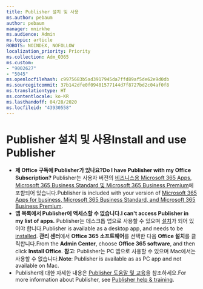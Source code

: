 ```yaml
---
title: Publisher 설치 및 사용
ms.author: pebaum
author: pebaum
manager: mnirkhe
ms.audience: Admin
ms.topic: article
ROBOTS: NOINDEX, NOFOLLOW
localization_priority: Priority
ms.collection: Adm_O365
ms.custom:
- "9002627"
- "5045"
ms.openlocfilehash: c9975683b5ad3917945da7ffd89af5de62e9d0db
ms.sourcegitcommit: 37b142dfe0f09401577144d7f8727bd2c04af0f8
ms.translationtype: HT
ms.contentlocale: ko-KR
ms.lasthandoff: 04/28/2020
ms.locfileid: "43930558"
---
```

# <a name="install-and-use-publisher"></a><span data-ttu-id="8bfe8-102">Publisher 설치 및 사용</span><span class="sxs-lookup"><span data-stu-id="8bfe8-102">Install and use Publisher</span></span>

- <span data-ttu-id="8bfe8-103">**제 Office 구독에 Publisher가 있나요?**</span><span class="sxs-lookup"><span data-stu-id="8bfe8-103">**Do I have Publisher with my Office Subscription?**</span></span> <span data-ttu-id="8bfe8-104">Publisher는 사용자 버전의 [비즈니스용 Microsoft 365 Apps, Microsoft 365 Business Standard 및 Microsoft 365 Business Premium](https://products.office.com/compare-all-microsoft-office-products?activetab=tab:primaryr2)에 포함되어 있습니다.</span><span class="sxs-lookup"><span data-stu-id="8bfe8-104">Publisher is included with your version of [Microsoft 365 Apps for business, Microsoft 365 Business Standard, and Microsoft 365 Business Premium](https://products.office.com/compare-all-microsoft-office-products?activetab=tab:primaryr2).</span></span>
- <span data-ttu-id="8bfe8-105">**앱 목록에서 Publisher에 액세스할 수 없습니다.**</span><span class="sxs-lookup"><span data-stu-id="8bfe8-105">**I can't access Publisher in my list of apps.**</span></span>  <span data-ttu-id="8bfe8-106">Publisher는 데스크톱 앱으로 사용할 수 있으며 [설치](https://support.office.com/article/Install-Office-apps-from-Office-365-dcf2d841-dac7-455b-9a77-fc8f7ee92702)가 되어 있어야 합니다.</span><span class="sxs-lookup"><span data-stu-id="8bfe8-106">Publisher is available as a desktop app, and needs to be [installed](https://support.office.com/article/Install-Office-apps-from-Office-365-dcf2d841-dac7-455b-9a77-fc8f7ee92702).</span></span> <span data-ttu-id="8bfe8-107">**관리 센터**에서 **Office 365 소프트웨어**를 선택한 다음 **Office 설치**를 클릭합니다.</span><span class="sxs-lookup"><span data-stu-id="8bfe8-107">From the **Admin Center**, choose **Office 365 software**, and then click **Install Office**.</span></span> <span data-ttu-id="8bfe8-108">**참고**: Publisher는 PC 앱으로 사용할 수 있으며 Mac에서는 사용할 수 없습니다.</span><span class="sxs-lookup"><span data-stu-id="8bfe8-108">**Note**: Publisher is available as as PC app and not available on Mac.</span></span>
- <span data-ttu-id="8bfe8-109">Publisher에 대한 자세한 내용은 [Publisher 도움말 및 교육](https://support.office.com/publisher)을 참조하세요.</span><span class="sxs-lookup"><span data-stu-id="8bfe8-109">For more information about Publisher, see [Publisher help & training](https://support.office.com/publisher).</span></span>
